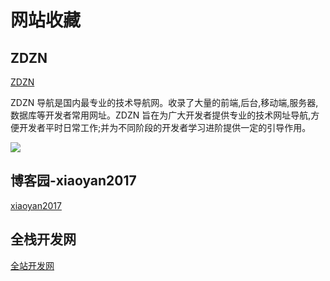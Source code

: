 # 网站收藏

## ZDZN

[ZDZN](https://www.zdzn.net/)

ZDZN 导航是国内最专业的技术导航网。收录了大量的前端,后台,移动端,服务器,数据库等开发者常用网址。ZDZN 旨在为广大开发者提供专业的技术网址导航,方便开发者平时日常工作;并为不同阶段的开发者学习进阶提供一定的引导作用。

![](https://cdn.jsdelivr.net/gh/raisew/gallery/wedoc/202406081648079.png)

## 博客园-xiaoyan2017

[xiaoyan2017](https://www.cnblogs.com/xiaoyan2017)

## 全栈开发网

[全站开发网](https://www.p2hp.com/)

